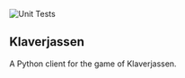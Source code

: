 ![Unit Tests](https://github.com/griendt/tarabish/workflows/Unit%20Tests/badge.svg)

## Klaverjassen
A Python client for the game of Klaverjassen.

